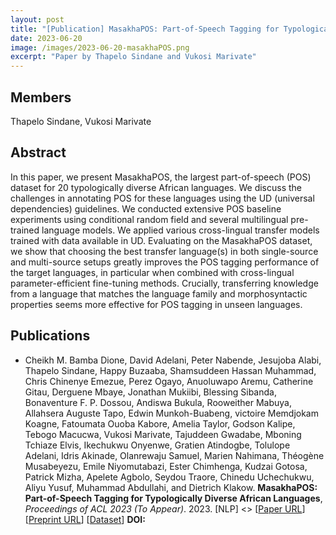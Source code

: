 ```yaml
---
layout: post
title: "[Publication] MasakhaPOS: Part-of-Speech Tagging for Typologically Diverse African Languages "
date: 2023-06-20
image: /images/2023-06-20-masakhaPOS.png
excerpt: "Paper by Thapelo Sindane and Vukosi Marivate"
---
```

## Members
Thapelo Sindane, Vukosi Marivate

## Abstract
In this paper, we present MasakhaPOS, the largest part-of-speech (POS) dataset for 20 typologically diverse African languages. We discuss the challenges in annotating POS for these languages using the UD (universal dependencies) guidelines. We conducted extensive POS baseline experiments using conditional random field and several multilingual pre-trained language models. We applied various cross-lingual transfer models trained with data available in UD. Evaluating on the MasakhaPOS dataset, we show that choosing the best transfer language(s) in both single-source and multi-source setups greatly improves the POS tagging performance of the target languages, in particular when combined with cross-lingual parameter-efficient fine-tuning methods. Crucially, transferring knowledge from a language that matches the language family and morphosyntactic properties seems more effective for POS tagging in unseen languages.

## Publications
*  Cheikh M. Bamba Dione,  David Adelani,  Peter Nabende,  Jesujoba Alabi,  Thapelo Sindane,  Happy Buzaaba,  Shamsuddeen Hassan Muhammad,  Chris Chinenye Emezue,  Perez Ogayo,  Anuoluwapo Aremu,  Catherine Gitau,  Derguene Mbaye,  Jonathan Mukiibi,  Blessing Sibanda,  Bonaventure F. P. Dossou,  Andiswa Bukula,  Rooweither Mabuya,  Allahsera Auguste Tapo,  Edwin Munkoh-Buabeng,  victoire Memdjokam Koagne,  Fatoumata Ouoba Kabore,  Amelia Taylor,  Godson Kalipe,  Tebogo Macucwa,  Vukosi Marivate,  Tajuddeen Gwadabe,  Mboning Tchiaze Elvis,  Ikechukwu Onyenwe,  Gratien Atindogbe,  Tolulope Adelani,  Idris Akinade,  Olanrewaju Samuel,  Marien Nahimana,  Théogène Musabeyezu,  Emile Niyomutabazi,  Ester Chimhenga,  Kudzai Gotosa,  Patrick Mizha,  Apelete Agbolo,  Seydou Traore,  Chinedu Uchechukwu,  Aliyu Yusuf,  Muhammad Abdullahi, and  Dietrich Klakow. **MasakhaPOS: Part-of-Speech Tagging for Typologically Diverse African Languages**, *Proceedings of ACL 2023 (To Appear)*. 2023. [NLP] <> [[Paper URL](#)] [[Preprint URL](https://arxiv.org/abs/2305.13989)] [[Dataset](https://github.com/masakhane-io/masakhane-pos)] **DOI:** [](https://dx.doi.org/) 